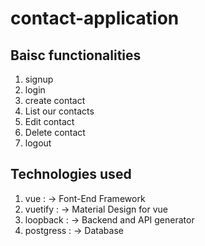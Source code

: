 # contact-application

## Baisc functionalities

1. signup
2. login
3. create contact
4. List our contacts
5. Edit contact
6. Delete contact
7. logout

## Technologies used

1. vue : -> Font-End Framework
2. vuetify : -> Material Design for vue
3. loopback : -> Backend and API generator
4. postgress : -> Database

